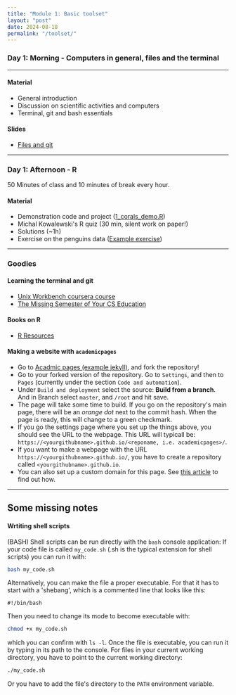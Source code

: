 ```yaml
---
title: "Module 1: Basic toolset"
layout: "post"
date: 2024-08-18
permalink: "/toolset/"
---
```




### Day 1: Morning - Computers in general, files and the terminal

* * *

#### Material

- General introduction
- Discussion on scientific activities and computers
- Terminal, git and bash essentials


#### Slides

- [Files and git]({{site.baseurl}}/data/toolset/2024-08-05_files-git-bash.pdf)

* * *

### Day 1: Afternoon - R


50 Minutes of class and 10 minutes of break every hour.

#### Material

- Demonstration code and project ([1_corals_demo.R]({{site.baseurl}}/data/toolset/1_corals_demo.R))
- Michal Kowalewski's R quiz (30 min, silent work on paper!) 
- Solutions (~1h)
- Exercise on the penguins data ([Example exercise](https://adamkocsis.github.io/rkheion/Exercises/2023-02-15_penguin_species.html))

* * *

### Goodies

#### Learning the terminal and git

- [Unix Workbench coursera course](https://www.coursera.org/learn/unix)
- [The Missing Semester of Your CS Education](https://missing.csail.mit.edu/)


#### Books on R

- [R Resources](https://adamtkocsis.com/rkheion/Resources.html)


#### Making a website with `academicpages`

- Go to [Acadmic pages (example jekyll)](https://github.com/academicpages/academicpages.github.io), and fork the repository!
- Go to your forked version of the repository. Go to `Settings`, and then to `Pages` (currently under the section `Code and automation`). 
- Under `Build and deployment` select the source: **Build from a branch**. And in Branch select `master`, and `/root` and hit save.
- The page will take some time to build. If you go on the repository's main page, there will be an *orange dot* next to the commit hash. When the page is ready, this will change to a green checkmark. 
- If you go the settings page where you set up the things above, you should see the URL to the webpage. This URL will typicall be: `https://<yourgithubname>.github.io/<reponame, i.e. academicpages>/`.
- If you want to make a webpage with the URL `https://<yourgithubname>.github.io/`, you have to create a repository called `<yourgithubname>.github.io`. 
- You can also set up a custom domain for this page. See [this article](https://docs.github.com/en/pages/configuring-a-custom-domain-for-your-github-pages-site) to find out how. 

* * *

## Some missing notes

#### Wrtiting shell scripts

(BASH) Shell scripts can be run directly with the `bash` console application: If your code file is called `my_code.sh` (.sh is the typical extension for shell scripts) you can run it with: 

```sh
bash my_code.sh
```

Alternatively, you can make the file a proper executable. For that it has to start with a 'shebang', which is a commented line that looks like this:

```
#!/bin/bash
```

Then you need to change its mode to become executable with:

```sh
chmod +x my_code.sh
```

which you can confirm with `ls -l`. Once the file is executable, you can run it by typing in its path to the console. For files in your current working directory, you have to point to the current working directory:

```sh
./my_code.sh
```

Or you have to add the file's directory to the `PATH` environment variable.
